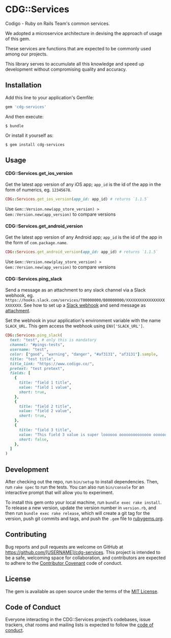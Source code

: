 # CDG::Services

Codigo - Ruby on Rails Team's common services.

We adopted a microservice architecture in devising the approach of usage of this gem.

These services are functions that are expected to be commonly used among our projects.

This library serves to accumulate all this knowledge and speed up development without compromising quality and accuracy.

## Installation

Add this line to your application's Gemfile:

```ruby
gem 'cdg-services'
```

And then execute:

    $ bundle

Or install it yourself as:

    $ gem install cdg-services

## Usage

#### CDG::Services.get_ios_version

Get the latest app version of any iOS app; `app_id` is the id of the app in the form of numerics, eg. `12345678`.
```ruby
CDG::Services.get_ios_version(app_id: app_id) # returns `1.1.5`
```

Use `Gem::Version.new(app_store_version) > Gem::Version.new(app_version)` to compare versions

#### CDG::Services.get_android_version

Get the latest app version of any Android app; `app_id` is the id of the app in the form of `com.package.name`.
```ruby
CDG::Services.get_android_version(app_id: app_id) # returns `1.1.5`
```

Use `Gem::Version.new(play_store_version) > Gem::Version.new(app_version)` to compare versions

#### CDG::Services.ping_slack

Send a message as an attachment to any slack channel via a Slack webhook, eg. `https://hooks.slack.com/services/T00000000/B00000000/XXXXXXXXXXXXXXXXXXXXXXXX`. See how to set up a [Slack webhook](https://api.slack.com/incoming-webhooks) and send message as [attachment](https://api.slack.com/docs/message-attachments).

Set the webhook in your application's environment variable with the name `SLACK_URL`. This gem access the webhook using `ENV['SLACK_URL']`.
```ruby
CDG::Services.ping_slack(
  text: "test", # only this is mandatory
  channel: "#pings-tests",
  username: "test",
  color: ["good", "warning", "danger", "#af3131", "af3131"].sample,
  title: "test title",
  title_link: "https://www.codigo.co/",
  pretext: "test pretext",
  fields: [
    {
      title: "field 1 title",
      value: "field 1 value",
      short: true,
    },
    {
      title: "field 2 title",
      value: "field 2 value",
      short: true,
    },
    {
      title: "field 3 title",
      value: "This field 3 value is super loooooo oooooooooooooo ooooooooooooooo oooooooooooooong",
      short: false,
    },
  ]
)
```

## Development

After checking out the repo, run `bin/setup` to install dependencies. Then, run `rake spec` to run the tests. You can also run `bin/console` for an interactive prompt that will allow you to experiment.

To install this gem onto your local machine, run `bundle exec rake install`. To release a new version, update the version number in `version.rb`, and then run `bundle exec rake release`, which will create a git tag for the version, push git commits and tags, and push the `.gem` file to [rubygems.org](https://rubygems.org).

## Contributing

Bug reports and pull requests are welcome on GitHub at https://github.com/[USERNAME]/cdg-services. This project is intended to be a safe, welcoming space for collaboration, and contributors are expected to adhere to the [Contributor Covenant](http://contributor-covenant.org) code of conduct.

## License

The gem is available as open source under the terms of the [MIT License](http://opensource.org/licenses/MIT).

## Code of Conduct

Everyone interacting in the CDG::Services project’s codebases, issue trackers, chat rooms and mailing lists is expected to follow the [code of conduct](https://github.com/[USERNAME]/cdg-services/blob/master/CODE_OF_CONDUCT.md).
